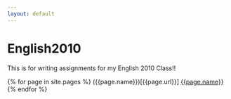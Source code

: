 ```yaml
---
layout: default
---
```


# English2010
This is for writing assignments for my English 2010 Class!!

{% for page in site.pages %}
    ({{page.name}})[{{page.url}}]
    <a href="{{page.url}}">{{page.name}}</a>
{% endfor %}
